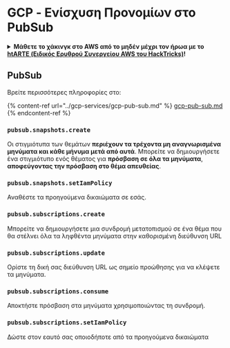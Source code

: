 # GCP - Ενίσχυση Προνομίων στο PubSub

<details>

<summary><strong>Μάθετε το χάκινγκ στο AWS από το μηδέν μέχρι τον ήρωα με το</strong> <a href="https://training.hacktricks.xyz/courses/arte"><strong>htARTE (Ειδικός Ερυθρού Συνεργείου AWS του HackTricks)</strong></a><strong>!</strong></summary>

Άλλοι τρόποι υποστήριξης του HackTricks:

* Αν θέλετε να δείτε την **εταιρεία σας να διαφημίζεται στο HackTricks** ή να **κατεβάσετε το HackTricks σε μορφή PDF** ελέγξτε τα [**ΣΧΕΔΙΑ ΣΥΝΔΡΟΜΗΣ**](https://github.com/sponsors/carlospolop)!
* Αποκτήστε το [**επίσημο PEASS & HackTricks swag**](https://peass.creator-spring.com)
* Ανακαλύψτε [**την Οικογένεια PEASS**](https://opensea.io/collection/the-peass-family), τη συλλογή μας από αποκλειστικά [**NFTs**](https://opensea.io/collection/the-peass-family)
* **Εγγραφείτε** στην 💬 [**ομάδα Discord**](https://discord.gg/hRep4RUj7f) ή στην [**ομάδα τηλεγραφήματος**](https://t.me/peass) ή **ακολουθήστε** μας στο **Twitter** 🐦 [**@hacktricks\_live**](https://twitter.com/hacktricks\_live)**.**
* **Μοιραστείτε τα χάκινγκ κόλπα σας υποβάλλοντας PRs** στα [**HackTricks**](https://github.com/carlospolop/hacktricks) και [**HackTricks Cloud**](https://github.com/carlospolop/hacktricks-cloud) αποθετήρια του github.

</details>

## PubSub

Βρείτε περισσότερες πληροφορίες στο:

{% content-ref url="../gcp-services/gcp-pub-sub.md" %}
[gcp-pub-sub.md](../gcp-services/gcp-pub-sub.md)
{% endcontent-ref %}

### `pubsub.snapshots.create`

Οι στιγμιότυπα των θεμάτων **περιέχουν τα τρέχοντα μη αναγνωρισμένα μηνύματα και κάθε μήνυμα μετά από αυτά**. Μπορείτε να δημιουργήσετε ένα στιγμιότυπο ενός θέματος για **πρόσβαση σε όλα τα μηνύματα**, **αποφεύγοντας την πρόσβαση στο θέμα απευθείας**.

### **`pubsub.snapshots.setIamPolicy`**

Αναθέστε τα προηγούμενα δικαιώματα σε εσάς.

### `pubsub.subscriptions.create`

Μπορείτε να δημιουργήσετε μια συνδρομή μετατοπισμού σε ένα θέμα που θα στέλνει όλα τα ληφθέντα μηνύματα στην καθορισμένη διεύθυνση URL

### **`pubsub.subscriptions.update`**

Ορίστε τη δική σας διεύθυνση URL ως σημείο προώθησης για να κλέψετε τα μηνύματα.

### `pubsub.subscriptions.consume`

Αποκτήστε πρόσβαση στα μηνύματα χρησιμοποιώντας τη συνδρομή.

### `pubsub.subscriptions.setIamPolicy`

Δώστε στον εαυτό σας οποιοδήποτε από τα προηγούμενα δικαιώματα
